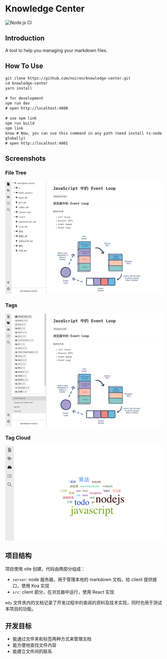 # Knowledge Center

![Node.js CI](https://github.com/noiron/knowledge-center/actions/workflows/node.js.yml/badge.svg)


## Introduction

A tool to help you managing your markdown files.

## How To Use

```shell
git clone https://github.com/noiron/knowledge-center.git
cd knowledge-center
yarn install

# for development
npm run dev
# open http://localhost:4000

# use npm link
npm run build
npm link
know # Now, you can use this command in any path (need install ts-node globally)
# open http://localhost:4001
```

## Screenshots

### File Tree

![file-tree](./screenshots/file-tree-20220127.png)

### Tags

![tags](./screenshots/tags-20220127.png)

### Tag Cloud

![tag-cloud](./screenshots/tag-cloud-20220127.png)

## 项目结构

项目使用 vite 创建，代码由两部分组成：

- `server`: node 服务器，用于管理本地的 markdown 文档，给 client 提供接口，使用 Koa 实现
- `src`: client 部分，在浏览器中运行，使用 React 实现

`mds` 文件夹内的文档记录了开发过程中的查阅的资料及技术实现，同时也用于测试本项目的功能。

## 开发目标

- 能通过文件夹和标签两种方式来管理文档
- 能方便地查找文件内容
- 能建立文件间的联系
